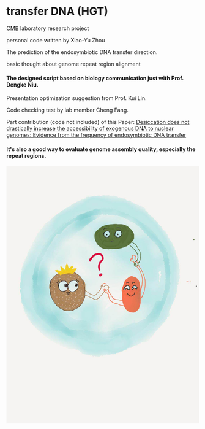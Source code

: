 # transfer DNA (HGT)
[CMB](https://cmb.bnu.edu.cn) laboratory research project

personal code written by Xiao-Yu Zhou

The prediction of the endosymbiotic DNA transfer direction.

basic thought about genome repeat region alignment



#### The designed script based on biology communication just with Prof. Dengke Niu.
Presentation optimization suggestion from Prof. Kui Lin.

Code checking test by lab member Cheng Fang. 


Part contribution (code not included) of this Paper: [Desiccation does not drastically increase the accessibility of exogenous DNA to nuclear genomes: Evidence from the frequency of endosymbiotic DNA transfer](https://doi.org/10.1186/s12864-020-06865-8)


#### It's also a good way to evaluate genome assembly quality, especially the repeat regions.

![image](20180702084744.jpg)
